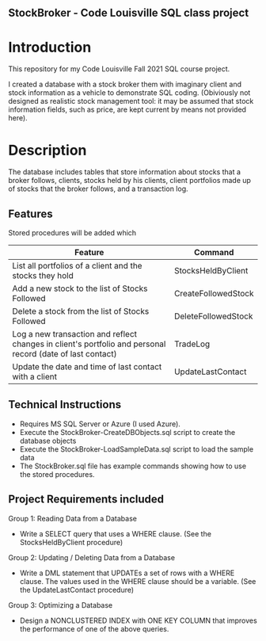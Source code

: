## StockBroker  - Code Louisville SQL class project


# Introduction
This repository for my Code Louisville Fall 2021 SQL course project. 

I created a database with a stock broker them with imaginary client and stock information as a vehicle to demonstrate SQL coding. (Obiviously not designed as realistic stock management tool:  it may be assumed that stock information fields, such as price, are kept current by means not provided here).

# Description

The database includes tables that store information about stocks that a broker follows, clients, stocks held by his clients, client portfolios made up of stocks that the broker follows, and a transaction log.        

## Features

Stored procedures will be added which

| Feature | Command |
| -------- | -------- |
| List all portfolios of a client and the stocks they hold | StocksHeldByClient|
| Add a new stock to the list of Stocks Followed | CreateFollowedStock |
| Delete a stock from the list of Stocks Followed| DeleteFollowedStock |
| Log a new transaction and reflect changes in client's portfolio and personal record (date of last contact)| TradeLog |
| Update the date and time of last contact with a client | UpdateLastContact |

## Technical Instructions
- Requires MS SQL Server or Azure (I used Azure).
- Execute the StockBroker-CreateDBObjects.sql script to create the database objects
- Execute the StockBroker-LoadSampleData.sql script to load the sample data
- The StockBroker.sql file has example commands showing how to use the stored procedures.

## Project Requirements included
Group 1: Reading Data from a Database
- Write a SELECT query that uses a WHERE clause. (See the StocksHeldByClient procedure)

Group 2: Updating / Deleting Data from a Database
- Write a DML statement that UPDATEs a set of rows with a WHERE clause. The
values used in the WHERE clause should be a variable.  (See the UpdateLastContact procedure)

Group 3: Optimizing a Database
- Design a NONCLUSTERED INDEX with ONE KEY COLUMN that improves the
performance of one of the above queries.
